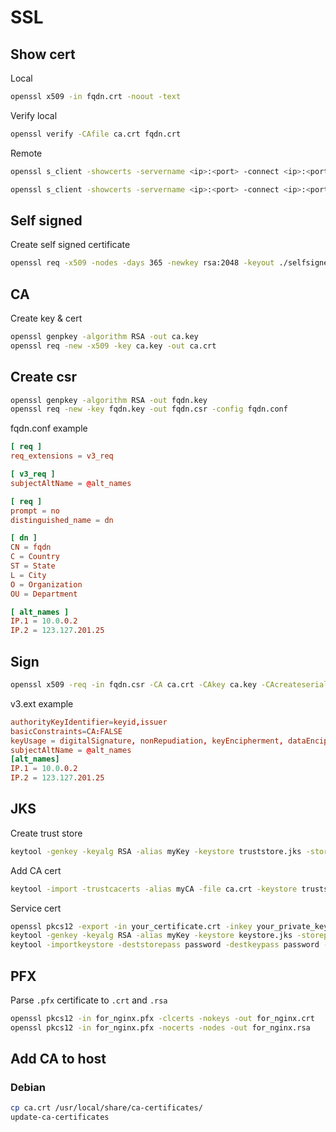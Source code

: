 # SSL

## Show cert

Local

```bash
openssl x509 -in fqdn.crt -noout -text
```

Verify local

```bash
openssl verify -CAfile ca.crt fqdn.crt

```

Remote

```bash
openssl s_client -showcerts -servername <ip>:<port> -connect <ip>:<port>
```

```bash
openssl s_client -showcerts -servername <ip>:<port> -connect <ip>:<port> | openssl x509 -text
```

## Self signed

Create self signed certificate

```bash
openssl req -x509 -nodes -days 365 -newkey rsa:2048 -keyout ./selfsigned.key -out ./selfsigned.crt
```

## CA

Create key & cert

```bash
openssl genpkey -algorithm RSA -out ca.key
openssl req -new -x509 -key ca.key -out ca.crt
```

## Create csr

```bash
openssl genpkey -algorithm RSA -out fqdn.key
openssl req -new -key fqdn.key -out fqdn.csr -config fqdn.conf
```

fqdn.conf example

```conf
[ req ]
req_extensions = v3_req

[ v3_req ]
subjectAltName = @alt_names

[ req ]
prompt = no
distinguished_name = dn

[ dn ]
CN = fqdn
C = Country
ST = State
L = City
O = Organization
OU = Department

[ alt_names ]
IP.1 = 10.0.0.2
IP.2 = 123.127.201.25
```

## Sign

```bash
openssl x509 -req -in fqdn.csr -CA ca.crt -CAkey ca.key -CAcreateserial -out fqdn.crt -days 3650 -extfile v3.ext
```

 v3.ext example

 ```conf
authorityKeyIdentifier=keyid,issuer
basicConstraints=CA:FALSE
keyUsage = digitalSignature, nonRepudiation, keyEncipherment, dataEncipherment
subjectAltName = @alt_names
[alt_names]
IP.1 = 10.0.0.2
IP.2 = 123.127.201.25
 ```

## JKS

Create trust store

```bash
keytool -genkey -keyalg RSA -alias myKey -keystore truststore.jks -storepass password
```

Add CA cert

```bash
keytool -import -trustcacerts -alias myCA -file ca.crt -keystore truststore.jks -storepass password
```

Service cert

```bash
openssl pkcs12 -export -in your_certificate.crt -inkey your_private_key.key -out certificate.p12 -name "my_certificate_alias"
keytool -genkey -keyalg RSA -alias myKey -keystore keystore.jks -storepass password
keytool -importkeystore -deststorepass password -destkeypass password -destkeystore keystore.jks -srckeystore certificate.p12 -srcstoretype PKCS12 -srcstorepass password -alias "my_certificate_alias"
```

## PFX

Parse `.pfx` certificate to `.crt` and `.rsa`

```bash
openssl pkcs12 -in for_nginx.pfx -clcerts -nokeys -out for_nginx.crt
openssl pkcs12 -in for_nginx.pfx -nocerts -nodes -out for_nginx.rsa
```

## Add CA to host

### Debian

```bash
cp ca.crt /usr/local/share/ca-certificates/
update-ca-certificates
```
